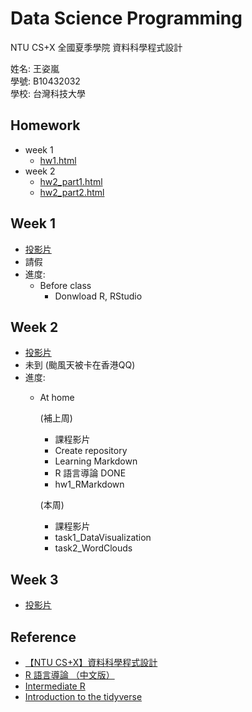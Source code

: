 # Data Science Programming

NTU CS+X 全國夏季學院 資料科學程式設計

姓名: 王姿嵐  
學號: B10432032   
學校: 台灣科技大學

## Homework
- week 1
  - [hw1.html](http://lanw868.github.io/Data-Science-Programming/week1/hw1.html)
- week 2
  - [hw2_part1.html](http://lanw868.github.io/Data-Science-Programming/week2/task1.html)
  - [hw2_part2.html](http://lanw868.github.io/Data-Science-Programming/week2/task2.html)


## Week 1
- [投影片](https://goo.gl/uGUiJk)  
- 請假 
- 進度:
    - Before class
        - Donwload R, RStudio


## Week 2
- [投影片](https://goo.gl/UCtgwF)
- 未到 (颱風天被卡在香港QQ)
- 進度:
    - At home
    
        (補上周)
        - 課程影片
        - Create repository
        - Learning Markdown
        - R 語言導論 DONE
        - hw1_RMarkdown
        
        (本周)  
        - 課程影片
        - task1_DataVisualization
        - task2_WordClouds


## Week 3
- [投影片](https://goo.gl/)




## Reference
- [【NTU CS+X】資料科學程式設計](https://n2-data-science-programming.gitbook.io/rsummer/)
- [R 語言導論 （中文版）](https://www.datacamp.com/community/open-courses/r-%E8%AA%9E%E8%A8%80%E5%B0%8E%E8%AB%96)
- [Intermediate R](https://www.datacamp.com/courses/intermediate-r)
- [Introduction to the tidyverse](https://www.datacamp.com/courses/introduction-to-the-tidyverse)
